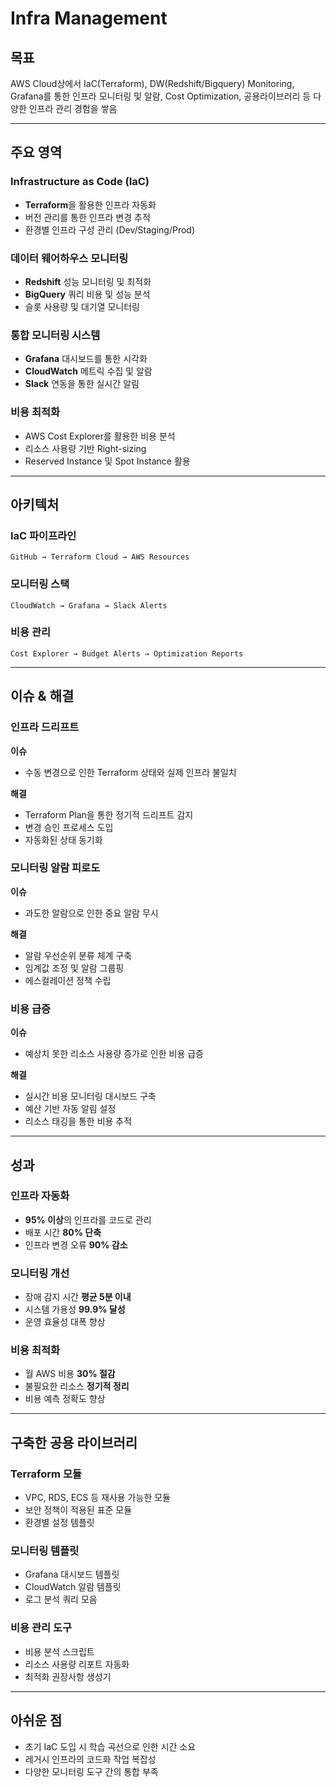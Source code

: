 # Infra Management

## 목표

AWS Cloud상에서 IaC(Terraform), DW(Redshift/Bigquery) Monitoring, Grafana를 통한 인프라 모니터링 및 알람, Cost Optimization, 공용라이브러리 등 다양한 인프라 관리 경험을 쌓음

---

## 주요 영역

### Infrastructure as Code (IaC)
- **Terraform**을 활용한 인프라 자동화
- 버전 관리를 통한 인프라 변경 추적
- 환경별 인프라 구성 관리 (Dev/Staging/Prod)

### 데이터 웨어하우스 모니터링
- **Redshift** 성능 모니터링 및 최적화
- **BigQuery** 쿼리 비용 및 성능 분석
- 슬롯 사용량 및 대기열 모니터링

### 통합 모니터링 시스템
- **Grafana** 대시보드를 통한 시각화
- **CloudWatch** 메트릭 수집 및 알람
- **Slack** 연동을 통한 실시간 알림

### 비용 최적화
- AWS Cost Explorer를 활용한 비용 분석
- 리소스 사용량 기반 Right-sizing
- Reserved Instance 및 Spot Instance 활용

---

## 아키텍처

### IaC 파이프라인
```
GitHub → Terraform Cloud → AWS Resources
```

### 모니터링 스택
```
CloudWatch → Grafana → Slack Alerts
```

### 비용 관리
```
Cost Explorer → Budget Alerts → Optimization Reports
```

---

## 이슈 & 해결

### 인프라 드리프트
**이슈**
- 수동 변경으로 인한 Terraform 상태와 실제 인프라 불일치

**해결**
- Terraform Plan을 통한 정기적 드리프트 감지
- 변경 승인 프로세스 도입
- 자동화된 상태 동기화

### 모니터링 알람 피로도
**이슈**
- 과도한 알람으로 인한 중요 알람 무시

**해결**
- 알람 우선순위 분류 체계 구축
- 임계값 조정 및 알람 그룹핑
- 에스컬레이션 정책 수립

### 비용 급증
**이슈**
- 예상치 못한 리소스 사용량 증가로 인한 비용 급증

**해결**
- 실시간 비용 모니터링 대시보드 구축
- 예산 기반 자동 알림 설정
- 리소스 태깅을 통한 비용 추적

---

## 성과

### 인프라 자동화
- **95% 이상**의 인프라를 코드로 관리
- 배포 시간 **80% 단축**
- 인프라 변경 오류 **90% 감소**

### 모니터링 개선
- 장애 감지 시간 **평균 5분 이내**
- 시스템 가용성 **99.9% 달성**
- 운영 효율성 대폭 향상

### 비용 최적화
- 월 AWS 비용 **30% 절감**
- 불필요한 리소스 **정기적 정리**
- 비용 예측 정확도 향상

---

## 구축한 공용 라이브러리

### Terraform 모듈
- VPC, RDS, ECS 등 재사용 가능한 모듈
- 보안 정책이 적용된 표준 모듈
- 환경별 설정 템플릿

### 모니터링 템플릿
- Grafana 대시보드 템플릿
- CloudWatch 알람 템플릿
- 로그 분석 쿼리 모음

### 비용 관리 도구
- 비용 분석 스크립트
- 리소스 사용량 리포트 자동화
- 최적화 권장사항 생성기

---

## 아쉬운 점

- 초기 IaC 도입 시 학습 곡선으로 인한 시간 소요
- 레거시 인프라의 코드화 작업 복잡성
- 다양한 모니터링 도구 간의 통합 부족
